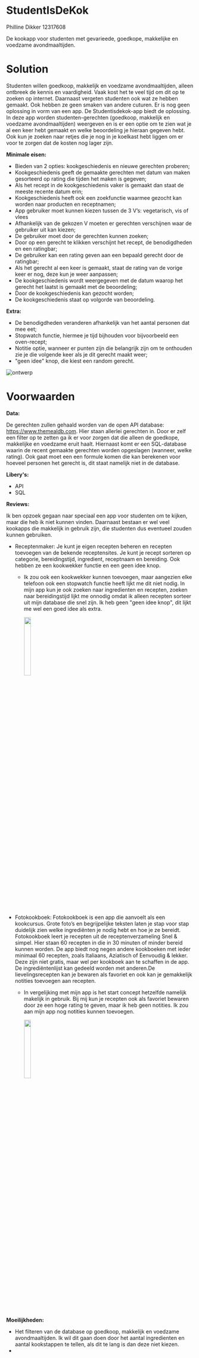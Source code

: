 # StudentIsDeKok 
Philline Dikker 12317608

De kookapp voor studenten met gevarieede, goedkope, makkelijke en voedzame avondmaaltijden. 

# Solution 
Studenten willen goedkoop, makkelijk en voedzame avondmaaltijden, alleen ontbreek de kennis en vaardigheid. Vaak kost het te veel tijd om dit op te zoeken op internet. Daarnaast vergeten studenten ook wat ze hebben gemaakt. Ook hebben ze geen smaken van andere cuturen. Er is nog geen oplossing in vorm van een app. De Studentisdekok-app biedt de oplossing. In deze app worden studenten-gerechten (goedkoop, makkelijk en voedzame avondmaaltijden) weergeven en is er een optie om te zien wat je al een keer hebt gemaakt en welke beoordeling je hieraan gegeven hebt. Ook kun je zoeken naar retjes die je nog in je koelkast hebt liggen om er voor te zorgen dat de kosten nog lager zijn. 

<b>Minimale eisen:</b>
-	Bieden van 2 opties: kookgeschiedenis en nieuwe gerechten proberen;
-   Kookgeschiedenis geeft de gemaakte gerechten met datum van maken gesorteerd op rating die tijden het maken is gegeven;
-   Als het recept in de kookgeschiedenis vaker is gemaakt dan staat de meeste recente datum erin;
-   Kookgeschiedenis heeft ook een zoekfunctie waarmee gezocht kan worden naar producten en receptnamen; 
-	App gebruiker moet kunnen kiezen tussen de 3 V’s: vegetarisch, vis of vlees
-	Afhankelijk van de gekozen V moeten er gerechten verschijnen waar de gebruiker uit kan kiezen;
-	De gebruiker moet door de gerechten kunnen zoeken;
-	Door op een gerecht te klikken verschijnt het recept, de benodigdheden en een ratingbar;
-   De gebruiker kan een rating geven aan een bepaald gerecht door de ratingbar;
-   Als het gerecht al een keer is gemaakt, staat de rating van de vorige keer er nog, deze kun je weer aanpassen;
-	De kookgeschiedenis wordt weergegeven met de datum waarop het gerecht het laatst is gemaakt met de beoordeling;
-	Door de kookgeschiedenis kan gezocht worden;
-	De kookgeschiedenis staat op volgorde van beoordeling.

<b>Extra:</b>
-	De benodigdheden veranderen afhankelijk van het aantal personen dat mee eet;
-   Stopwatch functie, hiermee je tijd bijhouden voor bijvoorbeeld een oven-recept;
-   Notitie optie, wanneer er punten zijn die belangrijk zijn om te onthouden zie je die volgende keer als je dit gerecht maakt weer;
-   "geen idee" knop, die kiest een random gerecht. 


![ontwerp](https://user-images.githubusercontent.com/43133057/48567161-b3c16a00-e8fc-11e8-968d-9a40754e775c.png)

# Voorwaarden 

<b>Data:</b>

De gerechten zullen gehaald worden van de open API database: https://www.themealdb.com. Hier staan allerlei gerechten in. Door er zelf een filter op te zetten ga ik er voor zorgen dat die alleen de goedkope, makkelijke en voedzame eruit haalt. 
Hiernaast komt er een SQL-database waarin de recent gemaakte gerechten worden opgeslagen (wanneer, welke rating). Ook gaat moet een een formule komen die kan berekenen voor hoeveel personen het gerecht is, dit staat namelijk niet in de database. 

<b>Libery's:</b>
- API
- SQL 

<b>Reviews:</b> 

Ik ben opzoek gegaan naar speciaal een app voor studenten om te kijken, maar die heb ik niet kunnen vinden. Daarnaast bestaan er wel veel kookapps die makkelijk in gebruik zijn, die studenten dus eventueel zouden kunnen gebruiken.

- Receptenmaker: Je kunt je eigen recepten beheren en recepten toevoegen van de bekende receptensites. Je kunt je recept sorteren op categorie, bereidingstijd, ingredient, receptnaam en bereiding. Ook hebben ze een kookwekker functie en een geen idee knop.  
    - Ik zou ook een kookwekker kunnen toevoegen, maar aangezien elke telefoon ook een stopwatch functie heeft lijkt me dit niet nodig. In mijn app kun je ook zoeken naar ingredienten en recepten, zoeken naar bereidingstijd lijkt me onnodig omdat ik alleen recepten sorteer uit mijn database die snel zijn. Ik heb geen "geen idee knop", dit lijkt me wel een goed idee als extra.
    
          
         <img src="https://user-images.githubusercontent.com/43133057/50723956-98e1c980-10e5-11e9-94b0-f51d2f0be018.png" width="20%" height="20%"/>

     

-  Fotokookboek: Fotokookboek is een app die aanvoelt als een kookcursus. Grote foto’s en begrijpelijke teksten laten je stap voor stap duidelijk zien welke ingrediënten je nodig hebt en hoe je ze bereidt. Fotokookboek leert je recepten uit de receptenverzameling Snel & simpel. Hier staan 60 recepten in die in 30 minuten of minder bereid kunnen worden. De app biedt nog negen andere kookboeken met ieder minimaal 60 recepten, zoals Italiaans, Aziatisch of Eenvoudig & lekker. Deze zijn niet gratis, maar wel per kookboek aan te schaffen in de app. De ingrediëntenlijst kan gedeeld worden met anderen.De lievelingsrecepten kan je bewaren als favoriet en ook kan je gemakkelijk notities toevoegen aan recepten. 
    - In vergelijking met mijn app is het start concept hetzelfde namelijk makelijk in gebruik. Bij mij kun je recepten ook als favoriet bewaren door ze een hoge rating te geven, maar ik heb geen notities. Ik zou aan mijn app nog notities kunnen toevoegen. 
    
         <img src="https://user-images.githubusercontent.com/43133057/50724079-b879f180-10e7-11e9-9217-3e1d7bd90fa2.png" width="20%" height="20%"/>


    
<b>Moeilijkheden:</b>
 - Het filteren van de database op goedkoop, makkelijk en voedzame avondmaaltijden. Ik wil dit gaan doen door het aantal ingredienten  en aantal kookstappen te tellen, als dit te lang is dan deze niet kiezen. 
 - 
    
    
    



